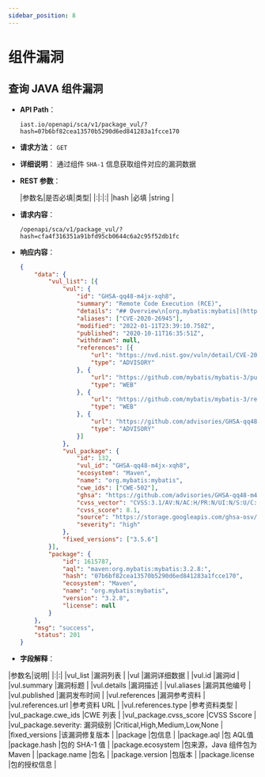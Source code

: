 ```yaml
---
sidebar_position: 8
---
```


# 组件漏洞

## 查询 JAVA 组件漏洞

* **API Path**： 

	`iast.io/openapi/sca/v1/package_vul/?hash=07b6bf82cea13570b5290d6ed841283a1fcce170`


* **请求方法**：
`GET`

* **详细说明**：
通过组件 `SHA-1` 信息获取组件对应的漏洞数据

* **REST 参数**：

	|参数名|是否必填|类型|
	|:|:|:|
	|hash |必填 |string |

* **请求内容**：

	```
	/openapi/sca/v1/package_vul/?hash=cfa4f316351a91bfd95cb0644c6a2c95f52db1fc
	```

* **响应内容**：

	```json
	{
		"data": {
			"vul_list": [{
				"vul": {
					"id": "GHSA-qq48-m4jx-xqh8",
					"summary": "Remote Code Execution (RCE)",
					"details": "## Overview\n[org.mybatis:mybatis](https://github.com/mybatis/mybatis-3) is a SQL mapper framework\n\nAffected versions of this package are vulnerable to Remote Code Execution (RCE). It mishandles deserialization of object streams. All of the following conditions needs to be met in order to trigger RCE.\r\n1. the user enabled the built-in 2nd level cache [1]\r\n2. the user did not setup JEP-290 filter\r\n3. the attacker found a way to modify entries of the private Map field i.e. `org.apache.ibatis.cache.impl.PerpetualCache.cache` and a valid cache key\n## Remediation\nUpgrade `org.mybatis:mybatis` to version 3.5.6 or higher.\n## References\n- [GitHub PR](https://github.com/mybatis/mybatis-3/pull/2079)\n",
					"aliases": ["CVE-2020-26945"],
					"modified": "2022-01-11T23:39:10.758Z",
					"published": "2020-10-11T16:35:51Z",
					"withdrawn": null,
					"references": [{
						"url": "https://nvd.nist.gov/vuln/detail/CVE-2020-26945",
						"type": "ADVISORY"
					}, {
						"url": "https://github.com/mybatis/mybatis-3/pull/2079",
						"type": "WEB"
					}, {
						"url": "https://github.com/mybatis/mybatis-3/releases/tag/mybatis-3.5.6",
						"type": "WEB"
					}, {
						"url": "https://github.com/advisories/GHSA-qq48-m4jx-xqh8",
						"type": "ADVISORY"
					}]
				},
				"vul_package": {
					"id": 132,
					"vul_id": "GHSA-qq48-m4jx-xqh8",
					"ecosystem": "Maven",
					"name": "org.mybatis:mybatis",
					"cwe_ids": ["CWE-502"],
					"ghsa": "https://github.com/advisories/GHSA-qq48-m4jx-xqh8",
					"cvss_vector": "CVSS:3.1/AV:N/AC:H/PR:N/UI:N/S:U/C:H/I:H/A:H",
					"cvss_score": 8.1,
					"source": "https://storage.googleapis.com/ghsa-osv/GHSA-qq48-m4jx-xqh8.json",
					"severity": "high"
				},
				"fixed_versions": ["3.5.6"]
			}],
			"package": {
				"id": 1615787,
				"aql": "maven:org.mybatis:mybatis:3.2.8:",
				"hash": "07b6bf82cea13570b5290d6ed841283a1fcce170",
				"ecosystem": "Maven",
				"name": "org.mybatis:mybatis",
				"version": "3.2.8",
				"license": null
			}
		},
		"msg": "success",
		"status": 201
	}
	```

* **字段解释**：

|参数名|说明|
|:|:|
|vul_list |漏洞列表 |
|vul |漏洞详细数据 |
|vul.id |漏洞id |
|vul.summary |漏洞标题 |
|vul.details |漏洞描述 |
|vul.aliases |漏洞其他编号 |
|vul.published |漏洞发布时间 |
|vul.references |漏洞参考资料 |
|vul.references.url |参考资料 URL |
|vul.references.type |参考资料类型 |  
|vul_package.cwe_ids |CWE 列表 |
|vul_package.cvss_score |CVSS Sscore |
|vul_package.severity: 漏洞级别 |Critical,High,Medium,Low,None |   
|fixed_versions |该漏洞修复版本 |
|package |包信息 |
|package.aql |包 AQL值
|package.hash |包的 SHA-1 值 |
|package.ecosystem |包来源，Java 组件包为 Maven |
|package.name |包名 |
|package.version |包版本 |
|package.license |包的授权信息 |

